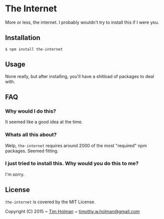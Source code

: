 # The Internet

More or less, the internet. I probably wouldn't try to install this if I were you.

## Installation

    $ npm install the-internet

## Usage
None really, but after installing, you'll have a shitload of packages to deal with.

## FAQ

### Why would I do this?
It seemed like a good idea at the time.

### Whats all this about?
Welp, `the-internet` requires around 2000 of the most "required" npm packages. Seemed fitting.

### I just tried to install this. Why would you do this to me?
I'm sorry.

## License

`the-internet` is covered by the MIT License.

Copyright (C) 2015 ~ [Tim Holman](http://tholman.com) ~ timothy.w.holman@gmail.com
